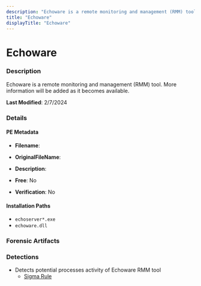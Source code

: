 ```yaml
---
description: "Echoware is a remote monitoring and management (RMM) tool. More information will be added as it becomes available."
title: "Echoware"
displayTitle: "Echoware"
---
```




# Echoware


### Description

Echoware is a remote monitoring and management (RMM) tool. More information will be added as it becomes available.



**Last Modified**: 2/7/2024

### Details


#### PE Metadata
- **Filename**: 
- **OriginalFileName**: 
- **Description**: 


- **Free**: No

- **Verification**: No




#### Installation Paths
- `echoserver*.exe`
- `echoware.dll`

### Forensic Artifacts






### Detections
- Detects potential processes activity of Echoware RMM tool
  - [Sigma Rule](https://github.com/magicsword-io/LOLRMM/blob/main/detections/sigma/echoware_processes_sigma.yml)



